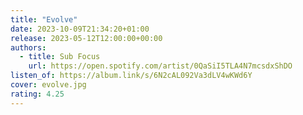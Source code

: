 ```yaml
---
title: "Evolve"
date: 2023-10-09T21:34:20+01:00
release: 2023-05-12T12:00:00+00:00
authors:
  - title: Sub Focus
    url: https://open.spotify.com/artist/0QaSiI5TLA4N7mcsdxShDO
listen_of: https://album.link/s/6N2cAL092Va3dLV4wKWd6Y
cover: evolve.jpg
rating: 4.25
---
```

